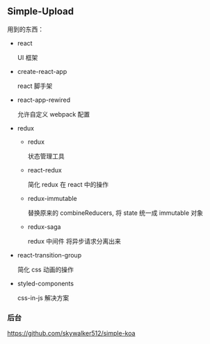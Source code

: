 ## Simple-Upload

用到的东西：

* react

  UI 框架

* create-react-app

  react 脚手架

* react-app-rewired

  允许自定义 webpack 配置

* redux

  * redux

    状态管理工具

  * react-redux

    简化 redux 在 react 中的操作

  * redux-immutable

    替换原来的 combineReducers, 将 state 统一成 immutable 对象

  * redux-saga

    redux 中间件 将异步请求分离出来

* react-transition-group

  简化 css 动画的操作

* styled-components

  css-in-js 解决方案


### 后台

https://github.com/skywalker512/simple-koa